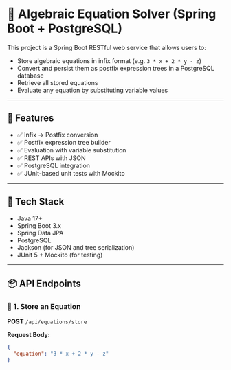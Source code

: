 
# 🧮 Algebraic Equation Solver (Spring Boot + PostgreSQL)

This project is a Spring Boot RESTful web service that allows users to:

- Store algebraic equations in infix format (e.g. `3 * x + 2 * y - z`)
- Convert and persist them as postfix expression trees in a PostgreSQL database
- Retrieve all stored equations
- Evaluate any equation by substituting variable values

---

## 📌 Features

- ✅ Infix → Postfix conversion
- ✅ Postfix expression tree builder
- ✅ Evaluation with variable substitution
- ✅ REST APIs with JSON
- ✅ PostgreSQL integration
- ✅ JUnit-based unit tests with Mockito

---

## 🚀 Tech Stack

- Java 17+
- Spring Boot 3.x
- Spring Data JPA
- PostgreSQL
- Jackson (for JSON and tree serialization)
- JUnit 5 + Mockito (for testing)

---

## 📦 API Endpoints

### 🔹 1. Store an Equation

**POST** `/api/equations/store`

**Request Body:**
```json
{
  "equation": "3 * x + 2 * y - z"
}
